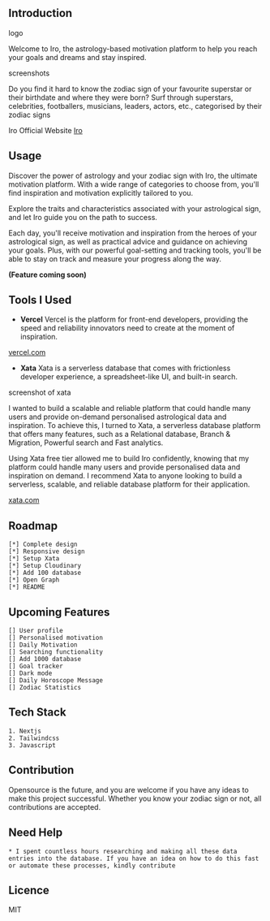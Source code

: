 ## Introduction

logo

Welcome to Iro, the astrology-based motivation platform to help you reach your goals and dreams and stay inspired.

screenshots

Do you find it hard to know the zodiac sign of your favourite superstar or their birthdate and where they were born? Surf through superstars, celebrities, footballers, musicians, leaders, actors, etc., categorised by their zodiac signs

Iro Official Website [Iro](https://iro-ecru.vercel.app/)

## Usage

Discover the power of astrology and your zodiac sign with Iro, the ultimate motivation platform. With a wide range of categories to choose from, you'll find inspiration and motivation explicitly tailored to you.

Explore the traits and characteristics associated with your astrological sign, and let Iro guide you on the path to success.

Each day, you'll receive motivation and inspiration from the heroes of your astrological sign, as well as practical advice and guidance on achieving your goals. Plus, with our powerful goal-setting and tracking tools, you'll be able to stay on track and measure your progress along the way.

**(Feature coming soon)**

## Tools I Used

- **Vercel**
  Vercel is the platform for front-end developers, providing the speed and reliability innovators need to create at the moment of inspiration.

[vercel.com](https://vercel.com/)

- **Xata**
  Xata is a serverless database that comes with frictionless developer experience, a spreadsheet-like UI, and built-in search.

screenshot of xata

I wanted to build a scalable and reliable platform that could handle many users and provide on-demand personalised astrological data and inspiration. To achieve this, I turned to Xata, a serverless database platform that offers many features, such as a Relational database, Branch & Migration, Powerful search and Fast analytics.

Using Xata free tier allowed me to build Iro confidently, knowing that my platform could handle many users and provide personalised data and inspiration on demand. I recommend Xata to anyone looking to build a serverless, scalable, and reliable database platform for their application.

[xata.com](https://xata.io/docs/intro/getting-started)

## Roadmap

    [*] Complete design
    [*] Responsive design
    [*] Setup Xata
    [*] Setup Cloudinary
    [*] Add 100 database
    [*] Open Graph
    [*] README

## Upcoming Features

    [] User profile
    [] Personalised motivation
    [] Daily Motivation
    [] Searching functionality
    [] Add 1000 database
    [] Goal tracker
    [] Dark mode
    [] Daily Horoscope Message
    [] Zodiac Statistics

## Tech Stack

    1. Nextjs
    2. Tailwindcss
    3. Javascript

## Contribution

Opensource is the future, and you are welcome if you have any ideas to make this project successful. Whether you know your zodiac sign or not, all contributions are accepted.

## Need Help

    * I spent countless hours researching and making all these data entries into the database. If you have an idea on how to do this fast or automate these processes, kindly contribute

## Licence

MIT
